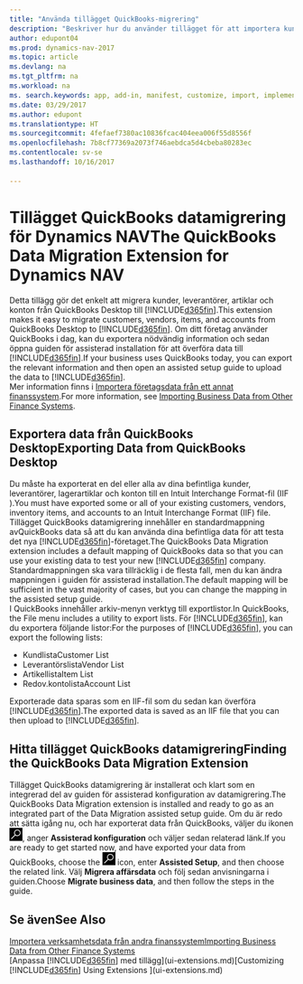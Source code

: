 ```yaml
---
title: "Använda tillägget QuickBooks-migrering"
description: "Beskriver hur du använder tillägget för att importera kunder, leverantörer, artiklar och konton från QuickBooks Desktop till Dynamics NAV."
author: edupont04
ms.prod: dynamics-nav-2017
ms.topic: article
ms.devlang: na
ms.tgt_pltfrm: na
ms.workload: na
ms. search.keywords: app, add-in, manifest, customize, import, implement
ms.date: 03/29/2017
ms.author: edupont
ms.translationtype: HT
ms.sourcegitcommit: 4fefaef7380ac10836fcac404eea006f55d8556f
ms.openlocfilehash: 7b8cf77369a2073f746aebdca5d4cbeba80283ec
ms.contentlocale: sv-se
ms.lasthandoff: 10/16/2017

---
```

# <a name="the-quickbooks-data-migration-extension-for-dynamics-nav"></a><span data-ttu-id="cd481-103">Tillägget QuickBooks datamigrering för Dynamics NAV</span><span class="sxs-lookup"><span data-stu-id="cd481-103">The QuickBooks Data Migration Extension for Dynamics NAV</span></span>
<span data-ttu-id="cd481-104">Detta tillägg gör det enkelt att migrera kunder, leverantörer, artiklar och konton från QuickBooks Desktop till [!INCLUDE[d365fin](includes/d365fin_md.md)].</span><span class="sxs-lookup"><span data-stu-id="cd481-104">This extension makes it easy to migrate customers, vendors, items, and accounts from QuickBooks Desktop to [!INCLUDE[d365fin](includes/d365fin_md.md)].</span></span> <span data-ttu-id="cd481-105">Om ditt företag använder QuickBooks i dag, kan du exportera nödvändig information och sedan öppna guiden för assisterad installation för att överföra data till [!INCLUDE[d365fin](includes/d365fin_md.md)].</span><span class="sxs-lookup"><span data-stu-id="cd481-105">If your business uses QuickBooks today, you can export the relevant information and then open an assisted setup guide to upload the data to [!INCLUDE[d365fin](includes/d365fin_md.md)].</span></span>  
<span data-ttu-id="cd481-106">Mer information finns i [Importera företagsdata från ett annat finanssystem](upload-data.md).</span><span class="sxs-lookup"><span data-stu-id="cd481-106">For more information, see [Importing Business Data from Other Finance Systems](upload-data.md).</span></span>

## <a name="exporting-data-from-quickbooks-desktop"></a><span data-ttu-id="cd481-107">Exportera data från QuickBooks Desktop</span><span class="sxs-lookup"><span data-stu-id="cd481-107">Exporting Data from QuickBooks Desktop</span></span>
<span data-ttu-id="cd481-108">Du måste ha exporterat en del eller alla av dina befintliga kunder, leverantörer, lagerartiklar och konton till en Intuit Interchange Format-fil (IIF ).</span><span class="sxs-lookup"><span data-stu-id="cd481-108">You must have exported some or all of your existing customers, vendors, inventory items, and accounts to an Intuit Interchange Format (IIF) file.</span></span> <span data-ttu-id="cd481-109">Tillägget QuickBooks datamigrering innehåller en standardmappning avQuickBooks data så att du kan använda dina befintliga data för att testa det nya [!INCLUDE[d365fin](includes/d365fin_md.md)]-företaget.</span><span class="sxs-lookup"><span data-stu-id="cd481-109">The QuickBooks Data Migration extension includes a default mapping of QuickBooks data so that you can use your existing data to test your new [!INCLUDE[d365fin](includes/d365fin_md.md)] company.</span></span> <span data-ttu-id="cd481-110">Standardmappningen ska vara tillräcklig i de flesta fall, men du kan ändra mappningen i guiden för assisterad installation.</span><span class="sxs-lookup"><span data-stu-id="cd481-110">The default mapping will be sufficient in the vast majority of cases, but you can change the mapping in the assisted setup guide.</span></span>  
<span data-ttu-id="cd481-111">I QuickBooks innehåller arkiv-menyn verktyg till exportlistor.</span><span class="sxs-lookup"><span data-stu-id="cd481-111">In QuickBooks, the File menu includes a utility to export lists.</span></span> <span data-ttu-id="cd481-112">För [!INCLUDE[d365fin](includes/d365fin_md.md)], kan du exportera följande listor:</span><span class="sxs-lookup"><span data-stu-id="cd481-112">For the purposes of [!INCLUDE[d365fin](includes/d365fin_md.md)], you can export the following lists:</span></span>

* <span data-ttu-id="cd481-113">Kundlista</span><span class="sxs-lookup"><span data-stu-id="cd481-113">Customer List</span></span>  
* <span data-ttu-id="cd481-114">Leverantörslista</span><span class="sxs-lookup"><span data-stu-id="cd481-114">Vendor List</span></span>  
* <span data-ttu-id="cd481-115">Artikellista</span><span class="sxs-lookup"><span data-stu-id="cd481-115">Item List</span></span>  
* <span data-ttu-id="cd481-116">Redov.kontolista</span><span class="sxs-lookup"><span data-stu-id="cd481-116">Account List</span></span>  

<span data-ttu-id="cd481-117">Exporterade data sparas som en IIF-fil som du sedan kan överföra [!INCLUDE[d365fin](includes/d365fin_md.md)].</span><span class="sxs-lookup"><span data-stu-id="cd481-117">The exported data is saved as an IIF file that you can then upload to [!INCLUDE[d365fin](includes/d365fin_md.md)].</span></span>

## <a name="finding-the-quickbooks-data-migration-extension"></a><span data-ttu-id="cd481-118">Hitta tillägget QuickBooks datamigrering</span><span class="sxs-lookup"><span data-stu-id="cd481-118">Finding the QuickBooks Data Migration Extension</span></span>
<span data-ttu-id="cd481-119">Tillägget QuickBooks datamigrering är installerat och klart som en integrerad del av guiden för assisterad konfiguration av datamigrering.</span><span class="sxs-lookup"><span data-stu-id="cd481-119">The QuickBooks Data Migration extension is installed and ready to go as an integrated part of the Data Migration assisted setup guide.</span></span> <span data-ttu-id="cd481-120">Om du är redo att sätta igång nu, och har exporterat data från QuickBooks, väljer du ikonen ![Sök efter sidan eller rapporten](media/ui-search/search_small.png "Sök efter sidan eller rapporten"), anger **Assisterad konfiguration** och väljer sedan relaterad länk.</span><span class="sxs-lookup"><span data-stu-id="cd481-120">If you are ready to get started now, and have exported your data from QuickBooks, choose the ![Search for Page or Report](media/ui-search/search_small.png "Search for Page or Report icon") icon, enter **Assisted Setup**, and then choose the related link.</span></span> <span data-ttu-id="cd481-121">Välj **Migrera affärsdata** och följ sedan anvisningarna i guiden.</span><span class="sxs-lookup"><span data-stu-id="cd481-121">Choose **Migrate business data**, and then follow the steps in the guide.</span></span>  

## <a name="see-also"></a><span data-ttu-id="cd481-122">Se även</span><span class="sxs-lookup"><span data-stu-id="cd481-122">See Also</span></span>
[<span data-ttu-id="cd481-123">Importera verksamhetsdata från andra finanssystem</span><span class="sxs-lookup"><span data-stu-id="cd481-123">Importing Business Data from Other Finance Systems</span></span>](upload-data.md)  
<span data-ttu-id="cd481-124">[Anpassa [!INCLUDE[d365fin](includes/d365fin_md.md)] med tillägg](ui-extensions.md)</span><span class="sxs-lookup"><span data-stu-id="cd481-124">[Customizing [!INCLUDE[d365fin](includes/d365fin_md.md)] Using Extensions ](ui-extensions.md)</span></span>  

